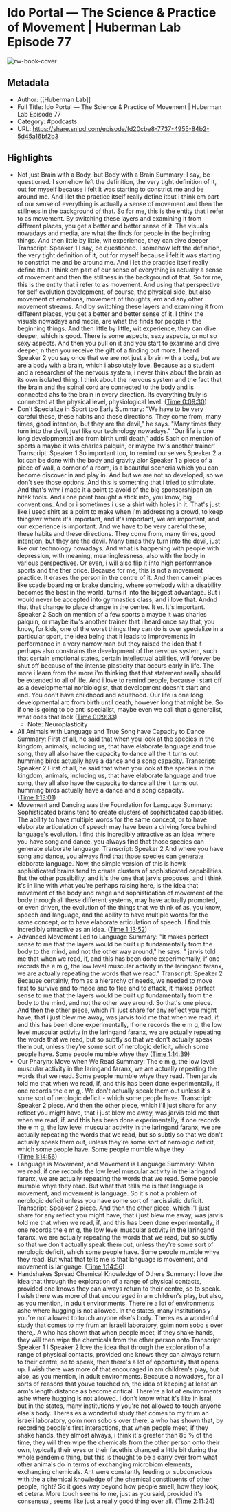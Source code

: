 # Ido Portal —  The Science & Practice of Movement | Huberman Lab Episode 77

![rw-book-cover](https://images.weserv.nl/?url=https%3A%2F%2Fmegaphone.imgix.net%2Fpodcasts%2F042e6144-725e-11ec-a75d-c38f702aecad%2Fimage%2FHuberman-Lab-Podcast-Thumbnail-3000x3000.png%3Fixlib%3Drails-2.1.2%26max-w%3D3000%26max-h%3D3000%26fit%3Dcrop%26auto%3Dformat%2Ccompress&w=100&h=100)

## Metadata
- Author: [[Huberman Lab]]
- Full Title: Ido Portal —  The Science & Practice of Movement | Huberman Lab Episode 77
- Category: #podcasts
- URL: https://share.snipd.com/episode/fd20cbe8-7737-4955-84b2-5d45a16bf2b3

## Highlights
- Not just Brain with a Body, but Body with a Brain
  Summary:
  I say, be questioned. I somehow left the definition, the very tight definition of it, out for myself because i felt it was starting to constrict me and be around me. And i let the practice itself really define itbut i think em part of our sense of everything is actually a sense of movement and then the stillness in the background of that. So for me, this is the entity that i refer to as movement. By switching these layers and examining it from different places, you get a better and better sense of it. The visuals nowadays and media, are what the finds for people in the beginning things. And then little by little, wit experience, they can dive deeper
  Transcript:
  Speaker 1
  I say, be questioned. I somehow left the definition, the very tight definition of it, out for myself because i felt it was starting to constrict me and be around me. And i let the practice itself really define itbut i think em part of our sense of everything is actually a sense of movement and then the stillness in the background of that. So for me, this is the entity that i refer to as movement. And using that perspective for self evolution development, of course, the physical side, but also movement of emotions, movement of thoughts, em and any other movement streams. And by switching these layers and examining it from different places, you get a better and better sense of it. I think the visuals nowadays and media, are what the finds for people in the beginning things. And then little by little, wit experience, they can dive deeper, which is good. There is some aspects, sexy aspects, or not so sexy aspects. And then you pull on it and you start to examine and dive deeper, n then you receive the gift of a finding out more. I heard
  Speaker 2
  you say once that we are not just a brain with a body, but we are a body with a brain, which i absolutely love. Because as a student and a researcher of the nervous system, i never think about the brain as its own isolated thing. I think about the nervous system and the fact that the brain and the spinal cord are connected to the body and is connected ahs to the brain in every direction. Its everything truly is connected at the physical level, physiological level. ([Time 0:09:30](https://share.snipd.com/snip/f1b4913e-c4fb-4895-be57-0ff2f7163691))
- Don’t Specialize in Sport too Early
  Summary:
  "We have to be very careful these, these habits and these directions. They come from, many times, good intention, but they are the devil," he says. "Many times they turn into the devil, just like our technology nowadays." 'Our life is one long developmental arc from birth until death,' adds Sach on mention of sports a maybe it was charles palquin, or maybe itw's another trainer'
  Transcript:
  Speaker 1
  So important too, to remind ourselves
  Speaker 2
  a lot can be done with the body and gravity alor
  Speaker 1
  a piece of a piece of wall, a corner of a room, is a beautiful sceneria which you can become discover in and play in. And but we are not so developed, so we don't see those options. And this is something that i tried to stimulate. And that's why i made it a point to avoid of the big sponsorshipan an hitek tools. And i one point brought a stick into, you know, big conventions. And or i sometimes i use a shirt with holes in it. That's just like i used shirt as a point to make when i'm addressing a crowd, to keep thingswr where it's important, and it's important, we are important, and our experience is important. And we have to be very careful these, these habits and these directions. They come from, many times, good intention, but they are the devil. Many times they turn into the devil, just like our technology nowadays. And what is happening with people with depression, with meaning, meaninglessness, also with the body in various perspectives. Or even, i will also flip it into high performance sports and the ther price. Because for me, this is not a movement practice. It erases the person in the centre of it. And then camein places like scade boarding or brake dancing, where somebody with a disability becomes the best in the world, turns it into the biggest advantage. But i would never be accepted into gymnastics class, and i love that. Andnd that that change to place change in the centre. It er. It's important.
  Speaker 2
  Sach on mention of a few sports a maybe it was charles palquin, or maybe itw's another trainer that i heard once say that, you know, for kids, one of the worst things they can do is over specialize in a particular sport, the idea being that it leads to improvements in performance in a very narrow man but they raised the idea that it perhaps also constrains the development of the nervous system, such that certain emotional states, certain intellectual abilities, will forever be shut off because of the intense plasticity that occurs early in life. The more i learn from the more i'm thinking that that statement really should be extended to all of life. And i love to remind people, because i start off as a developmental norbiologist, that development doesn't start and end. You don't have childhood and adulthood. Our life is one long developmental arc from birth until death, however long that might be. So if one is going to be anti specialist, maybe even we call that a generalist, what does that look ([Time 0:29:33](https://share.snipd.com/snip/eaa52122-7e90-4ca3-8856-dc1daffc66da))
    - Note: Neuroplasticity
- All Animals with Language and True Song have Capacity to Dance
  Summary:
  First of all, he said that when you look at the species in the kingdom, animals, including us, that have elaborate language and true song, they all also have the capacity to dance all the it turns out humming birds actually have a dance and a song capacity.
  Transcript:
  Speaker 2
  First of all, he said that when you look at the species in the kingdom, animals, including us, that have elaborate language and true song, they all also have the capacity to dance all the it turns out humming birds actually have a dance and a song capacity. ([Time 1:13:01](https://share.snipd.com/snip/00d76710-fb16-4925-b07f-d0730f225258))
- Movement and Dancing was the Foundation for Language
  Summary:
  Sophisticated brains tend to create clusters of sophisticated capabilities. The ability to have multiple words for the same concept, or to have elaborate articulation of speech may have been a driving force behind language's evolution. I find this incredibly attractive as an idea. where you have song and dance, you always find that those species can generate elaborate language.
  Transcript:
  Speaker 2
  And where you have song and dance, you always find that those species can generate elaborate language. Now, the simple version of this is howk sophisticated brains tend to create clusters of sophisticated capabilities. But the other possibility, and it's the one that jarvis proposes, and i think it's in line with what you're perhaps raising here, is the idea that movement of the body and range and sophistication of movement of the body through all these different systems, may have actually promoted, or even driven, the evolution of the things that we think of as, you know, speech and language, and the ability to have multiple words for the same concept, or to have elaborate articulation of speech. I find this incredibly attractive as an idea. ([Time 1:13:52](https://share.snipd.com/snip/09e30d9f-cd15-498c-b05d-8e69aba2e994))
- Advanced Movement Led to Language
  Summary:
  "It makes perfect sense to me that the layers would be built up fundamentally from the body to the mind, and not the other way around," he says. " jarvis told me that when we read, if, and this has been done experimentally, if one records the e m g, the low level muscular activity in the laringand faranx, we are actually repeating the words that we read."
  Transcript:
  Speaker 2
  Because certainly, from as a hierarchy of needs, we needed to move first to survive and to made and to flee and to attack, it makes perfect sense to me that the layers would be built up fundamentally from the body to the mind, and not the other way around. So that's one piece. And then the other piece, which i'll just share for any reflect you might have, that i just blew me away, was jarvis told me that when we read, if, and this has been done experimentally, if one records the e m g, the low level muscular activity in the laringand faranx, we are actually repeating the words that we read, but so subtly so that we don't actually speak them out, unless they're some sort of nerologic deficit, which some people have. Some people mumble whye they ([Time 1:14:39](https://share.snipd.com/snip/bd5c591f-e8bd-45b2-b12f-da96ee1b7507))
- Our Pharynx Move when We Read
  Summary:
  The e m g, the low level muscular activity in the laringand faranx, we are actually repeating the words that we read. Some people mumble whye they read. Then jarvis told me that when we read, if, and this has been done experimentally, if one records the e m g,. We don't actually speak them out unless it's some sort of nerologic deficit - which some people have.
  Transcript:
  Speaker 2
  piece. And then the other piece, which i'll just share for any reflect you might have, that i just blew me away, was jarvis told me that when we read, if, and this has been done experimentally, if one records the e m g, the low level muscular activity in the laringand faranx, we are actually repeating the words that we read, but so subtly so that we don't actually speak them out, unless they're some sort of nerologic deficit, which some people have. Some people mumble whye they ([Time 1:14:56](https://share.snipd.com/snip/a480b3a1-2c68-47a0-8d95-fd530aea9f7b))
- Language is Movement, and Movement is Language
  Summary:
  When we read, if one records the low level muscular activity in the laringand faranx, we are actually repeating the words that we read. Some people mumble whye they read. But what that tells me is that language is movement, and movement is language. So it's not a problem of nerologic deficit unless you have some sort of narcissistic deficit.
  Transcript:
  Speaker 2
  piece. And then the other piece, which i'll just share for any reflect you might have, that i just blew me away, was jarvis told me that when we read, if, and this has been done experimentally, if one records the e m g, the low level muscular activity in the laringand faranx, we are actually repeating the words that we read, but so subtly so that we don't actually speak them out, unless they're some sort of nerologic deficit, which some people have. Some people mumble whye they read. But what that tells me is that language is movement, and movement is language. ([Time 1:14:56](https://share.snipd.com/snip/259bb45d-0684-4c71-addf-e72e42bfea78))
- Handshakes Spread Chemical Knowledge of Others
  Summary:
  I love the idea that through the exploration of a range of physical contacts, provided one knows they can always return to their centre, so to speak. I wish there was more of that encouraged in am children's play, but also, as you mention, in adult environments. There're a lot of environments ashe where hugging is not allowed. In the states, many institutions y you're not allowed to touch anyone else's body. Theres es a wonderful study that comes to my frum an israeli laboratory, goim nom sobo s over there,. A who has shown that when people meet, if they shake hands, they will then wipe the chemicals from the other person onto
  Transcript:
  Speaker 1
  I
  Speaker 2
  love the idea that through the exploration of a range of physical contacts, provided one knows they can always return to their centre, so to speak, then there's a lot of opportunity that opens up. I wish there was more of that encouraged in am children's play, but also, as you mention, in adult environments. Because a nowadays, for all sorts of reasons that youve touched on, the idea of keeping at least an arm's length distance as become critical. There're a lot of environments ashe where hugging is not allowed. I don't know what it's like in isral, but in the states, many institutions y you're not allowed to touch anyone else's body. Theres es a wonderful study that comes to my frum an israeli laboratory, goim nom sobo s over there, a who has shown that, by recording people's first interactions, that when people meet, if they shake hands, they almost always, i think it's greater than 85 % of the time, they will then wipe the chemicals from the other person onto their own, typically their eyes or their facethis changed a little bit during the whole pendemic thing, but this is thought to be a carry over from what other animals do in terms of exchanging microbiom elements, exchanging chemicals. Ant were constantly feeding or subconscious with the a chemical knowledge of the chemical constituents of other people, right? So it goes way beyond how people smell, how they look, et cetera. More touch seems to me, just as you said, provided it's consensual, seems like just a really good thing over all. ([Time 2:11:24](https://share.snipd.com/snip/1e781c79-0686-4cba-bdc5-99ff1bb14980))
